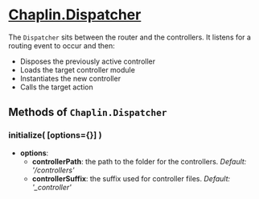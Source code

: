 # [Chaplin.Dispatcher](src/chaplin/dispatcher.coffee)

The `Dispatcher` sits between the router and the controllers. It listens for a routing event to occur and then:

* Disposes the previously active controller
* Loads the target controller module
* Instantiates the new controller
* Calls the target action

## Methods of `Chaplin.Dispatcher`

<a name="initialize"></a>

### initialize( [options={}] )

* **options**:
    * **controllerPath**: the path to the folder for the controllers. *Default: '/controllers'*
    * **controllerSuffix**: the suffix used for controller files. *Default: '_controller'*
